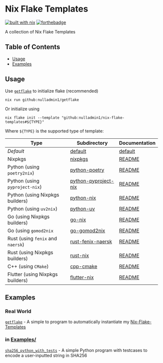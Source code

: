 # Nix Flake Templates

[![built with nix](https://builtwithnix.org/badge.svg)](https://builtwithnix.org) [![forthebadge](https://forthebadge.com/images/badges/0-percent-optimized.svg)](https://forthebadge.com)

A collection of Nix Flake Templates

## Table of Contents

- [Usage](#usage)
- [Examples](#examples)

## Usage

Use [`getflake`](https://github.com/nulladmin1/getflake) to initialize flake (recommended)

```shell
nix run github:nulladmin1/getflake
```

Or initialize using

```shell
nix flake init --template "github:nulladmin1/nix-flake-templates#${TYPE}"
```

Where `${TYPE}` is the supported type of template:

| Type                              | Subdirectory                                 | Documentation                            |
| --------------------------------- | -------------------------------------------- | ---------------------------------------- |
| _Default_                         | [default](default)                           | [default](default/README.md)             |
| Nixpkgs                           | [nixpkgs](nixpkgs)                           | [README](nixpkgs/README.md)              |
| Python (using `poetry2nix`)       | [python-poetry](python-poetry)               | [README](python-poetry/README.md)        |
| Python (using `pyproject-nix`)    | [python-pyproject-nix](python-pyproject-nix) | [README](python-pyproject-nix/README.md) |
| Python (using Nixpkgs builders)   | [python-nix](python-nix)                     | [README](python-nix/README.md)           |
| Python (using `uv2nix`)           | [python-uv](python-uv)                       | [README](python-uv/README.md)            |
| Go (using Nixpkgs builders)       | [go-nix](go-nix)                             | [README](go-nix/README.md)               |
| Go (using `gomod2nix`             | [go-gomod2nix](go-gomod2nix)                 | [README](go-gomod2nix/README.md)         |
| Rust (using `fenix` and `naersk`) | [rust-fenix-naersk](rust-fenix-naersk)       | [README](rust-fenix-naersk/README.md)    |
| Rust (using Nixpkgs builders)     | [rust-nix](rust-nix)                         | [README](rust-nix/README.md)             |
| C++ (using `CMake`)               | [cpp-cmake](cpp-cmake)                       | [README](cpp-cmake/README.md)            |
| Flutter (using Nixpkgs builders)  | [flutter-nix](flutter-nix)                   | [README](flutter-nix/README.md)          |

## Examples

### Real World

[`getflake`](https://github.com/nulladmin1/getflake) - A simple to program to automatically instantiate my [Nix-Flake-Templates](https://github.com/nulladmin1/nix-flake-templates)

### in [Examples/](examples/)

[`sha256_python_with_tests`](examples/sha256_python_with_tests) - A simple Python program with testcases to encode a user-inputted string in SHA256
